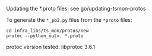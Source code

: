 Updating the *.proto files: see go/updating-tsmon-protos

To generate the `*_pb2.py` files from the `*proto` files:

    cd infra_libs/ts_mon/protos/new
    protoc --python_out=. *.proto

protoc version tested: libprotoc 3.6.1

